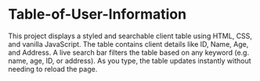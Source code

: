 # Table-of-User-Information
This project displays a styled and searchable client table using HTML, CSS, and vanilla JavaScript.  The table contains client details like ID, Name, Age, and Address. A live search bar filters the table based on any keyword (e.g. name, age, ID, or address). As you type, the table updates instantly without needing to reload the page.
